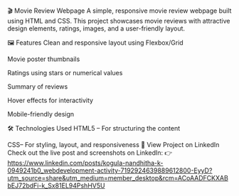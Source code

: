 🎬 Movie Review Webpage
A simple, responsive movie review webpage built using HTML and CSS. This project showcases movie reviews with attractive design elements, ratings, images, and a user-friendly layout.

🖼️ Features
Clean and responsive layout using Flexbox/Grid

Movie poster thumbnails

Ratings using stars or numerical values

Summary of reviews

Hover effects for interactivity

Mobile-friendly design

🛠️ Technologies Used
HTML5 – For structuring the content

CSS– For styling, layout, and responsiveness
🔗 View Project on LinkedIn
Check out the live post and screenshots on LinkedIn:
👉 https://www.linkedin.com/posts/kogula-nandhitha-k-0949241b0_webdevelopment-activity-7192924639889612800-EyyD?utm_source=share&utm_medium=member_desktop&rcm=ACoAADFCKXABbEJ72bdFi-k_Sx81EL94PshHV5U
